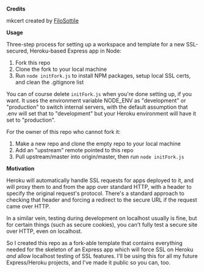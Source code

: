 **Credits**

mkcert created by [FiloSottile](https://github.com/FiloSottile/mkcert)

**Usage**

Three-step process for setting up a workspace and template for a new SSL-secured, Heroku-based Express app in Node:

1. Fork this repo
2. Clone the fork to your local machine
3. Run `node initFork.js` to install NPM packages, setup local SSL certs, and clean the .gitignore list

You can of course delete `initFork.js` when you're done setting up, if you want. It uses the environment variable NODE_ENV as "development" or "production" to switch internal servers, with the default assumption that .env will set that to "development" but your Heroku environment will have it set to "production".

For the owner of this repo who cannot fork it:

1. Make a new repo and clone the empty repo to your local machine
2. Add an "upstream" remote pointed to this repo
3. Pull upstream/master into origin/master, then run `node initFork.js`

**Motivation**

Heroku will automatically handle SSL requests for apps deployed to it, and will proxy them to and from the app over standard HTTP, with a header to specify the original request's protocol. There's a standard approach to checking that header and forcing a redirect to the secure URL if the request came over HTTP.

In a similar vein, testing during development on localhost usually is fine, but for certain things (such as secure cookies), you can't fully test a secure site over HTTP, even on localhost.

So I created this repo as a fork-able template that contains everything needed for the skeleton of an Express app which will force SSL on Heroku *and* allow localhost testing of SSL features. I'll be using this for all my future Express/Heroku projects, and I've made it public so you can, too.